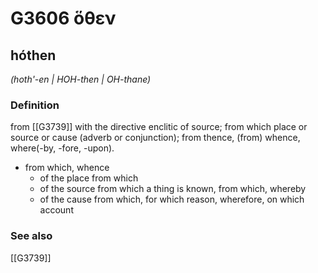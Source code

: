 # G3606 ὅθεν

## hóthen

_(hoth'-en | HOH-then | OH-thane)_

### Definition

from [[G3739]] with the directive enclitic of source; from which place or source or cause (adverb or conjunction); from thence, (from) whence, where(-by, -fore, -upon).

- from which, whence
  - of the place from which
  - of the source from which a thing is known, from which, whereby
  - of the cause from which, for which reason, wherefore, on which account

### See also

[[G3739]]

